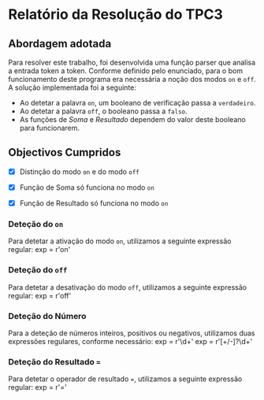 # Relatório da Resolução do TPC3

## Abordagem adotada
Para resolver este trabalho, foi desenvolvida uma função parser que analisa a entrada token a token.
Conforme definido pelo enunciado, para o bom funcionamento deste programa era necessária a noção dos
modos `on` e `off`. A solução implementada foi a seguinte:

- Ao detetar a palavra `on`, um booleano de verificação passa a `verdadeiro`.
- Ao detetar a palavra `off`, o booleano passa a `falso`.
- As funções de *Soma* e *Resultado* dependem do valor deste booleano para funcionarem.


## Objectivos Cumpridos
- [x] Distinção do modo `on` e do modo `off`
- [x] Função de Soma só funciona no modo `on`
- [x] Função de Resultado só funciona no modo `on`


### Deteção do `on`
Para detetar a ativação do modo `on`, utilizamos a seguinte expressão regular:
    exp = r'on'

### Deteção do `off`
Para detetar a desativação do modo `off`, utilizamos a seguinte expressão regular:
    exp = r'off'

### Deteção do Número
Para a deteção de números inteiros, positivos ou negativos, utilizamos duas expressões regulares, conforme necessário:
    exp = r'\d+'
    exp = r'[+/-]?\d+'

### Deteção do Resultado `=`
Para detetar o operador de resultado `=`, utilizamos a seguinte expressão regular:
    exp = r'='
